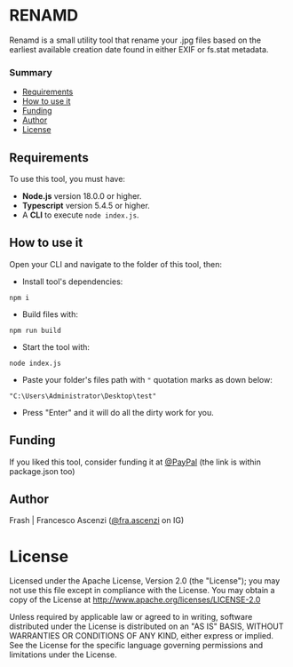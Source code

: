 # RENAMD
Renamd is a small utility tool that rename your .jpg files based on the earliest available creation date found in either EXIF or fs.stat metadata.

### Summary
- [Requirements](#requirements)
- [How to use it](#howtouseit)
- [Funding](#funding)
- [Author](#author)
- [License](#license)

## Requirements
To use this tool, you must have:
- **Node.js** version 18.0.0 or higher.
- **Typescript** version 5.4.5 or higher.
- A **CLI** to execute ```node index.js```.

## How to use it
Open your CLI and navigate to the folder of this tool, then:
- Install tool's dependencies:  

```npm i```

- Build files with:  

```npm run build```

- Start the tool with:  

```node index.js```

- Paste your folder's files path with ```"``` quotation marks as down below:

```"C:\Users\Administrator\Desktop\test"```

- Press "Enter" and it will do all the dirty work for you.

## Funding
If you liked this tool, consider funding it at [@PayPal](https://www.paypal.com/donate/?hosted_button_id=QL4PRUX9K9Y6A) (the link is within package.json too)

## Author
Frash | Francesco Ascenzi ([@fra.ascenzi](https://www.instagram.com/fra.ascenzi) on IG)

# License
Licensed under the Apache License, Version 2.0 (the "License"); you may not use this file except in compliance with the License.
You may obtain a copy of the License at http://www.apache.org/licenses/LICENSE-2.0

Unless required by applicable law or agreed to in writing, software distributed under the License is distributed on an "AS IS" BASIS, WITHOUT WARRANTIES OR CONDITIONS OF ANY KIND, either express or implied. See the License for the specific language governing permissions and limitations under the License.

